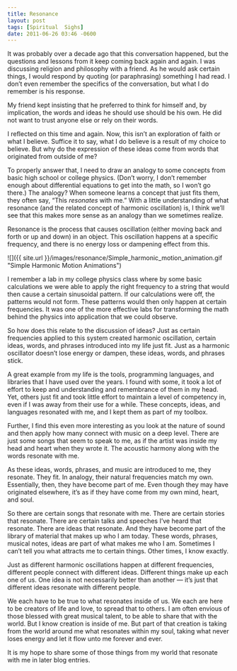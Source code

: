 ```yaml
---
title: Resonance
layout: post
tags: [Spiritual  Sighs]
date: 2011-06-26 03:46 -0600
---
```


It was probably over a decade ago that this conversation happened, but the questions and lessons from it keep coming back again and again. I was discussing religion and philosophy with a friend. As he would ask certain things, I would respond by quoting (or paraphrasing) something I had read. I don’t even remember the specifics of the conversation, but what I do remember is his response.

My friend kept insisting that he preferred to think for himself and, by implication, the words and ideas he should use should be his own. He did not want to trust anyone else or rely on their words.

I reflected on this time and again. Now, this isn’t an exploration of faith or what I believe. Suffice it to say, what I do believe is a result of my choice to believe. But why do the expression of these ideas come from words that originated from outside of me?

To properly answer that, I need to draw an analogy to some concepts from basic high school or college physics. (Don’t worry, I don’t remember enough about differential equations to get into the math, so I won’t go there.) The analogy? When someone learns a concept that just fits them, they often say, “This *resonates* with me.” With a little understanding of what resonance (and the related concept of harmonic oscillation) is, I think we’ll see that this makes more sense as an analogy than we sometimes realize.

Resonance is the process that causes oscillation (either moving back and forth or up and down) in an object. This oscillation happens at a specific frequency, and there is no energy loss or dampening effect from this.

![]({{ site.url }}/images/resonance/Simple_harmonic_motion_animation.gif "Simple Harmonic Motion Animations")

I remember a lab in my college physics class where by some basic calculations we were able to apply the right frequency to a string that would then cause a certain sinusoidal pattern. If our calculations were off, the patterns would not form. These patterns would then only happen at certain frequencies. It was one of the more effective labs for transforming the math behind the physics into application that we could observe.

So how does this relate to the discussion of ideas? Just as certain frequencies applied to this system created harmonic oscillation, certain ideas, words, and phrases introduced into my life just fit. Just as a harmonic oscillator doesn’t lose energy or dampen, these ideas, words, and phrases stick.

A great example from my life is the tools, programming languages, and libraries that I have used over the years.  I found with some, it took a lot of effort to keep and understanding and remembrance of them in my head.  Yet, others just fit and took little effort to maintain a level of competency in, even if I was away from their use for a while.  These concepts, ideas, and languages resonated with me, and I kept them as part of my toolbox.

Further, I find this even more interesting as you look at the nature of sound and then apply how many connect with music on a deep level. There are just some songs that seem to speak to me, as if the artist was inside my head and heart when they wrote it. The acoustic harmony along with the words resonate with me.

As these ideas, words, phrases, and music are introduced to me, they resonate. They fit. In analogy, their natural frequencies match my own. Essentially, then, they have become part of me. Even though they may have originated elsewhere, it’s as if they have come from my own mind, heart, and soul.

So there are certain songs that resonate with me. There are certain stories that resonate. There are certain talks and speeches I’ve heard that resonate. There are ideas that resonate. And they have become part of the library of material that makes up who I am today. These words, phrases, musical notes, ideas are part of what makes me who I am. Sometimes I can’t tell you what attracts me to certain things. Other times, I know exactly.

Just as different harmonic oscillations happen at different frequencies, different people connect with different ideas. Different things make up each one of us. One idea is not necessarily better than another — it’s just that different ideas resonate with different people.

We each have to be true to what resonates inside of us. We each are here to be creators of life and love, to spread that to others. I am often envious of those blessed with great musical talent, to be able to share that with the world. But I know creation is inside of me. But part of that creation is taking from the world around me what resonates within my soul, taking what never loses energy and let it flow unto me forever and ever.

It is my hope to share some of those things from my world that resonate with me in later blog entries.
